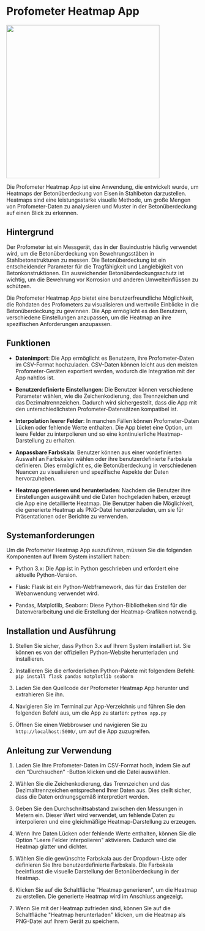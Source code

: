 # Profometer Heatmap App

<img src="https://liechti-it.ch/img/profo_img01.png" width="400">

Die Profometer Heatmap App ist eine Anwendung, die entwickelt wurde, um Heatmaps der Betonüberdeckung von Eisen in Stahlbeton darzustellen. Heatmaps sind eine leistungsstarke visuelle Methode, um große Mengen von Profometer-Daten zu analysieren und Muster in der Betonüberdeckung auf einen Blick zu erkennen.

## Hintergrund

Der Profometer ist ein Messgerät, das in der Bauindustrie häufig verwendet wird, um die Betonüberdeckung von Bewehrungsstäben in Stahlbetonstrukturen zu messen. Die Betonüberdeckung ist ein entscheidender Parameter für die Tragfähigkeit und Langlebigkeit von Betonkonstruktionen. Ein ausreichender Betonüberdeckungsschutz ist wichtig, um die Bewehrung vor Korrosion und anderen Umwelteinflüssen zu schützen.

Die Profometer Heatmap App bietet eine benutzerfreundliche Möglichkeit, die Rohdaten des Profometers zu visualisieren und wertvolle Einblicke in die Betonüberdeckung zu gewinnen. Die App ermöglicht es den Benutzern, verschiedene Einstellungen anzupassen, um die Heatmap an ihre spezifischen Anforderungen anzupassen.

## Funktionen

- **Datenimport**: Die App ermöglicht es Benutzern, ihre Profometer-Daten im CSV-Format hochzuladen. CSV-Daten können leicht aus den meisten Profometer-Geräten exportiert werden, wodurch die Integration mit der App nahtlos ist.

- **Benutzerdefinierte Einstellungen**: Die Benutzer können verschiedene Parameter wählen, wie die Zeichenkodierung, das Trennzeichen und das Dezimaltrennzeichen. Dadurch wird sichergestellt, dass die App mit den unterschiedlichsten Profometer-Datensätzen kompatibel ist.

- **Interpolation leerer Felder**: In manchen Fällen können Profometer-Daten Lücken oder fehlende Werte enthalten. Die App bietet eine Option, um leere Felder zu interpolieren und so eine kontinuierliche Heatmap-Darstellung zu erhalten.

- **Anpassbare Farbskala**: Benutzer können aus einer vordefinierten Auswahl an Farbskalen wählen oder ihre benutzerdefinierte Farbskala definieren. Dies ermöglicht es, die Betonüberdeckung in verschiedenen Nuancen zu visualisieren und spezifische Aspekte der Daten hervorzuheben.

- **Heatmap generieren und herunterladen**: Nachdem die Benutzer ihre Einstellungen ausgewählt und die Daten hochgeladen haben, erzeugt die App eine detaillierte Heatmap. Die Benutzer haben die Möglichkeit, die generierte Heatmap als PNG-Datei herunterzuladen, um sie für Präsentationen oder Berichte zu verwenden.

## Systemanforderungen

Um die Profometer Heatmap App auszuführen, müssen Sie die folgenden Komponenten auf Ihrem System installiert haben:

- Python 3.x: Die App ist in Python geschrieben und erfordert eine aktuelle Python-Version.

- Flask: Flask ist ein Python-Webframework, das für das Erstellen der Webanwendung verwendet wird.

- Pandas, Matplotlib, Seaborn: Diese Python-Bibliotheken sind für die Datenverarbeitung und die Erstellung der Heatmap-Grafiken notwendig.

## Installation und Ausführung

1. Stellen Sie sicher, dass Python 3.x auf Ihrem System installiert ist. Sie können es von der offiziellen Python-Website herunterladen und installieren.

2. Installieren Sie die erforderlichen Python-Pakete mit folgendem Befehl: `pip install flask pandas matplotlib seaborn`

3. Laden Sie den Quellcode der Profometer Heatmap App herunter und extrahieren Sie ihn.

4. Navigieren Sie im Terminal zur App-Verzeichnis und führen Sie den folgenden Befehl aus, um die App zu starten: `python app.py`

5. Öffnen Sie einen Webbrowser und navigieren Sie zu `http://localhost:5000/`, um auf die App zuzugreifen.

## Anleitung zur Verwendung

1. Laden Sie Ihre Profometer-Daten im CSV-Format hoch, indem Sie auf den "Durchsuchen" -Button klicken und die Datei auswählen.

2. Wählen Sie die Zeichenkodierung, das Trennzeichen und das Dezimaltrennzeichen entsprechend Ihrer Daten aus. Dies stellt sicher, dass die Daten ordnungsgemäß interpretiert werden.

3. Geben Sie den Durchschnittsabstand zwischen den Messungen in Metern ein. Dieser Wert wird verwendet, um fehlende Daten zu interpolieren und eine gleichmäßige Heatmap-Darstellung zu erzeugen.

4. Wenn Ihre Daten Lücken oder fehlende Werte enthalten, können Sie die Option "Leere Felder interpolieren" aktivieren. Dadurch wird die Heatmap glatter und dichter.

5. Wählen Sie die gewünschte Farbskala aus der Dropdown-Liste oder definieren Sie Ihre benutzerdefinierte Farbskala. Die Farbskala beeinflusst die visuelle Darstellung der Betonüberdeckung in der Heatmap.

6. Klicken Sie auf die Schaltfläche "Heatmap generieren", um die Heatmap zu erstellen. Die generierte Heatmap wird im Anschluss angezeigt.

7. Wenn Sie mit der Heatmap zufrieden sind, können Sie auf die Schaltfläche "Heatmap herunterladen" klicken, um die Heatmap als PNG-Datei auf Ihrem Gerät zu speichern.



